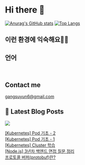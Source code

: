 # Hi there 👋

[![Anurag's GitHub stats](https://github-readme-stats.vercel.app/api?username=rkdden)](https://github.com/anuraghazra/github-readme-stats)
[![Top Langs](https://github-readme-stats.vercel.app/api/top-langs/?username=rkdden&layout=compact&hide=r,jupyter%20notebook,c%23&exclude_repo=roharui.github.io)](https://github.com/anuraghazra/github-readme-stats)

## 이런 환경에 익숙해요✍🏼

## 언어

<p>
  <img alt="" src= "https://img.shields.io/badge/JavaScript-F7DF1E?style=flat-square&logo=JavaScript&logoColor=white"/> 
  <img alt="" src= "https://img.shields.io/badge/TypeScript-black?logo=typescript&logoColor=blue"/>
</p>

## Contact me

gangsuyun6@gmail.com

## 📕 Latest Blog Posts
<p>
    <a href="https://systorage.tistory.com/"><img src="https://img.shields.io/badge/Blog-FF5722?style=flat-square&logo=Blogger&logoColor=white"/></a><br>
</p>

<a href=https://systorage.tistory.com/entry/Kubernetes-Pod-%EA%B8%B0%EC%B4%88-2>[Kubernetes] Pod 기초 - 2</a></br><a href=https://systorage.tistory.com/entry/Kubernetes-Pod-%EA%B8%B0%EC%B4%88-1>[Kubernetes] Pod 기초 - 1</a></br><a href=https://systorage.tistory.com/entry/Kubernetes-Cluster-%ED%95%99%EC%8A%B5>[Kubernetes] Cluster 학습</a></br><a href=https://systorage.tistory.com/entry/Nodejs-3%EB%85%84%EC%B0%A8-%EB%B0%B1%EC%97%94%EB%93%9C-%EB%A9%B4%EC%A0%91-%EC%A7%88%EB%AC%B8-%EC%A0%95%EB%A6%AC>[Node.js] 3년차 백엔드 면접 질문 정리</a></br><a href=https://systorage.tistory.com/entry/%ED%94%84%EB%A1%9C%ED%86%A0%EC%BD%9C-%EB%B2%84%ED%8D%BCprotobuf%EB%9E%80>프로토콜 버퍼(protobuf)란?</a></br>